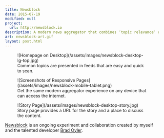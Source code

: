 ```yaml
---
title: Newsblock
date: 2015-07-19
modified: null
project:
  url: http://newsblock.io
description: A modern news aggregator that combines ‘topic relevance’ and ‘social trends’ to recommend the best stories.
art: newsblock-art.gif
layout: post.html
---
```


<figure class="media-full">
  ![Homepage on Desktop](/assets/images/newsblock-desktop-lg-top.jpg)
  <figcaption>Common topics are presented in feeds that are easy and quick to scan.</figcaption>
</figure>

<figure>
  ![Screenshots of Responsive Pages](/assets/images/newsblock-mobile-tablet.png)
  <figcaption>Get the same modern aggregator experience on any device that can access the internet.</figcaption>
</figure>

<figure class="media-full">
  ![Story Page](/assets/images/newsblock-desktop-story.jpg)
  <figcaption>Story page provides a URL for the story and a place to discuss the content.</figcaption>
</figure>

[Newsblock](http://getnewsblock.com) is an ongoing experiment and collaboration created by myself and the talented developer [Brad Oyler](http://bradoyler.com/).